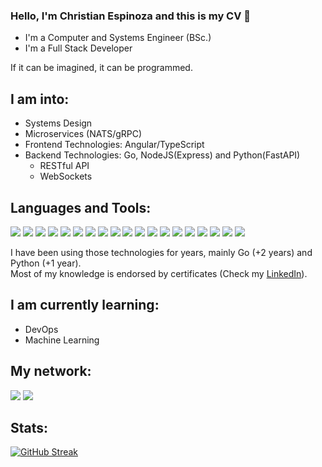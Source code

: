 ### Hello, I'm Christian Espinoza and this is my CV 👋 

- I'm a Computer and Systems Engineer (BSc.)
- I'm a Full Stack Developer  

If it can be imagined, it can be programmed.


## I am into: 
- Systems Design
- Microservices (NATS/gRPC)
- Frontend Technologies: Angular/TypeScript
- Backend Technologies: Go, NodeJS(Express) and Python(FastAPI)
  - RESTful API
  - WebSockets

## Languages and Tools:  

<img src = "https://img.shields.io/badge/Go-00ADD8?style=flat&logo=go&logoColor=white"> <img src = "https://img.shields.io/badge/Python-14354C?style=flat&logo=python&logoColor=white"> 
<img src = "https://img.shields.io/badge/Typescript-3179C6?style=flat&logo=typescript&logoColor=white">
<img src = "https://img.shields.io/badge/NodeJS-43853D?style=flat&logo=node.js&logoColor=white">
<img src = "https://img.shields.io/badge/Express-404D59?style=flat&logo=express&logoColor=white">
<img src = "https://img.shields.io/badge/Angular-a6120d?style=flat&logo=angular&logoColor=white">
<img src="https://img.shields.io/badge/JavaScript-323330?style=flat&logo=javascript&logoColor=F7DF1E">
<img src="https://img.shields.io/badge/HTML5-E34F26?style=flat&logo=html5&logoColor=white">
<img src="https://img.shields.io/badge/CSS3-1572B6?style=flat&logo=css3&logoColor=white">
<img src="https://img.shields.io/badge/Bootstrap5-563d7c?style=flat&logo=bootstrap&logoColor=white">
<img src="https://img.shields.io/badge/FastAPI-00ADD8?style=flat&logo=fastapi&logoColor=white">
<img src="https://img.shields.io/badge/MongoDB-4EA94B?style=flat&logo=mongodb&logoColor=white">
<img src="https://img.shields.io/badge/MySQL-005C84?style=flat&logo=mysql&logoColor=white">
<img src="https://img.shields.io/badge/PostgreSQL-316192?style=flat&logo=postgresql&logoColor=white">
<img src="https://img.shields.io/badge/Amazon Web Services-232F3E?style=flat&logo=amazon-aws&logoColor=white">
<img src="https://img.shields.io/badge/Google Cloud Platform-4285F4?style=flat&logo=google-cloud&logoColor=white">
<img src="https://img.shields.io/badge/Docker-blue?style=flat&logo=docker&logoColor=white">
<img src="https://img.shields.io/badge/Git-F1502F?style=flat&logo=git&logoColor=white">
<img src="https://img.shields.io/badge/GitHub-100000?style=flat&logo=github&logoColor=white">

I have been using those technologies for years, mainly Go (+2 years) and Python (+1 year).  
Most of my knowledge is endorsed by certificates (Check my [LinkedIn](https://www.linkedin.com/in/christian-espinoza-cadillo-a29702234/)).

## I am currently learning:
- DevOps
- Machine Learning

## My network:

[<img src="https://img.shields.io/badge/LinkedIn-0077B5?style=for-the-badge&logo=linkedin&logoColor=white">](https://www.linkedin.com/in/christian-espinoza-cadillo-a29702234/)
[<img src="https://img.shields.io/badge/Facebook-1877F2?style=for-the-badge&logo=facebook&logoColor=white" />](https://www.facebook.com/christian.espinozacadillo/)
</br>
## Stats:  


[![GitHub Streak](https://github-readme-streak-stats.herokuapp.com/?user=ChrisCodeX&theme=chartreuse-dark)](https://git.io/streak-stats)
